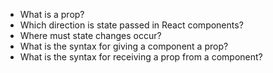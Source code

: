 * What is a prop?
* Which direction is state passed in React components?
* Where must state changes occur?
* What is the syntax for giving a component a prop?
* What is the syntax for receiving a prop from a component?

